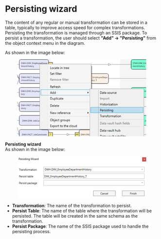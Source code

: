 # Persisting wizard

The content of any regular or manual transformation can be stored in a table, typically to improve access speed for complex transformations. Persisting the transformation is managed through an SSIS package. To persist a transformation, the user should select **"Add" → "Persisting"** from the object context menu in the diagram.

As shown in the image below:

<figure><img src="../../.gitbook/assets/image (32).png" alt=""><figcaption></figcaption></figure>

**Persisting wizard**\
As shown in the image below:

<figure><img src="../../.gitbook/assets/image (33).png" alt=""><figcaption></figcaption></figure>

* **Transformation**: The name of the transformation to persist.
* **Persist Table**: The name of the table where the transformation will be persisted. The table will be created in the same schema as the transformation.
* **Persist Package**: The name of the SSIS package used to handle the persisting process.
